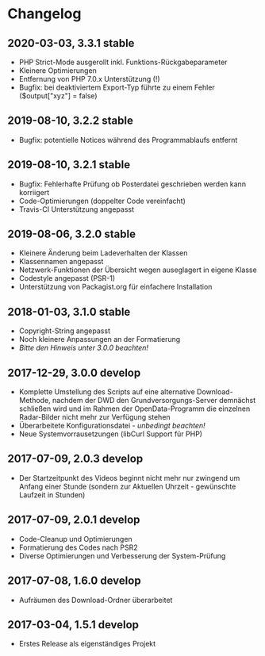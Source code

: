 # Changelog

2020-03-03, 3.3.1 stable
----------
* PHP Strict-Mode ausgerollt inkl. Funktions-Rückgabeparameter
* Kleinere Optimierungen
* Entfernung von PHP 7.0.x Unterstützung (!)
* Bugfix: bei deaktiviertem Export-Typ führte zu einem Fehler ($output["xyz"] = false)

2019-08-10, 3.2.2 stable
----------
* Bugfix: potentielle Notices während des Programmablaufs entfernt

2019-08-10, 3.2.1 stable
----------
* Bugfix: Fehlerhafte Prüfung ob Posterdatei geschrieben werden kann korriigert
* Code-Optimierungen (doppelter Code vereinfacht)
* Travis-CI Unterstützung angepasst

2019-08-06, 3.2.0 stable
----------
* Kleinere Änderung beim Ladeverhalten der Klassen
* Klassennamen angepasst
* Netzwerk-Funktionen der Übersicht wegen auseglagert in eigene Klasse
* Codestyle angepasst (PSR-1)
* Unterstützung von Packagist.org für einfachere Installation

2018-01-03, 3.1.0 stable
----------
* Copyright-String angepasst
* Noch kleinere Anpassungen an der Formatierung
* *Bitte den Hinweis unter 3.0.0 beachten!*

2017-12-29, 3.0.0 develop
---------
* Komplette Umstellung des Scripts auf eine alternative Download-Methode, nachdem der DWD den Grundversorgungs-Server
demnächst schließen wird und im Rahmen der OpenData-Programm die einzelnen Radar-Bilder nicht mehr zur Verfügung stehen
* Überarbeitete Konfigurationsdatei - *unbedingt beachten!*
* Neue Systemvorrausetzungen (libCurl Support für PHP)

2017-07-09, 2.0.3 develop
---------
* Der Startzeitpunkt des Videos beginnt nicht mehr nur zwingend um Anfang einer Stunde (sondern zur Aktuellen Uhrzeit - gewünschte Laufzeit in Stunden)

2017-07-09, 2.0.1 develop
---------
* Code-Cleanup und Optimierungen
* Formatierung des Codes nach PSR2
* Diverse Optimierungen und Verbesserung der System-Prüfung

2017-07-08, 1.6.0 develop
----------
* Aufräumen des Download-Ordner überarbeitet

2017-03-04, 1.5.1 develop
----------
- Erstes Release als eigenständiges Projekt
